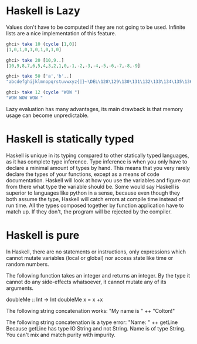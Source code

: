 # Haskell is Lazy
Values don't have to be computed if they are not going to be used. Infinite lists are a nice implementation of this feature. 

```haskell
ghci> take 10 (cycle [1,0])  
[1,0,1,0,1,0,1,0,1,0]  

ghci> take 20 [10,9..]
[10,9,8,7,6,5,4,3,2,1,0,-1,-2,-3,-4,-5,-6,-7,-8,-9]

ghci> take 50 ['a','b'..]
"abcdefghijklmnopqrstuvwxyz{|}~\DEL\128\129\130\131\132\133\134\135\136\137\138\139\140\141\142\143\144\145\146"

ghci> take 12 (cycle "WOW ")  
"WOW WOW WOW " 
```
Lazy evaluation has many advantages, its main drawback is that memory usage can become unpredictable.


# Haskell is statically typed
Haskell is unique in its typing compared to other statically typed languages, as it has complete type inference. Type inference is when you only have to declare a minimal amount of types by hand. This means that you very rarely declare the types of your functions, except as a means of code documentation. Haskell will look at how you use the variables and figure out from there what type the variable should be. Some would say Haskell  is superior to languages like python in a sense, because even though they both assume the type, Haskell will catch errors at compile time instead of run time.  All the types composed together by function application have to match up. If they don't, the program will be rejected by the compiler. 

# Haskell is pure

In Haskell, there are no statements or instructions, only expressions which cannot mutate variables (local or global) nor access state like time or random numbers.


The following function takes an integer and returns an integer. By the type it cannot do any side-effects whatsoever, it cannot mutate any of its arguments.

doubleMe :: Int -> Int
doubleMe x = x +x

The following string concatenation works:
"My name is " ++ "Colton!" 

The following string concatenation is a type error:
"Name: " ++ getLine
Because getLine has type IO String and not String. Name is of type String. You can't mix and match purity with impurity.


